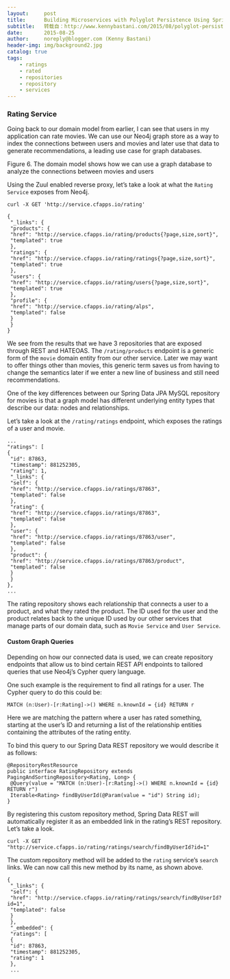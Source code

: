 ```yaml
---
layout:     post
title:      Building Microservices with Polyglot Persistence Using Spring Cloud and Docker
subtitle:   转载自：http://www.kennybastani.com/2015/08/polyglot-persistence-spring-cloud-docker.html
date:       2015-08-25
author:     noreply@blogger.com (Kenny Bastani)
header-img: img/background2.jpg
catalog: true
tags:
    - ratings
    - rated
    - repositories
    - repository
    - services
---
```


### Rating Service

Going back to our domain model from earlier, I can see that users in my application can rate movies. We can use our Neo4j graph store as a way to index the connections between users and movies and later use that data to generate recommendations, a leading use case for graph databases.

Figure 6. The domain model shows how we can use a graph database to analyze the connections between movies and users

Using the Zuul enabled reverse proxy, let’s take a look at what the `Rating Service` exposes from Neo4j.

```
curl -X GET 'http://service.cfapps.io/rating'
```

```
{
 "_links": {
 "products": {
 "href": "http://service.cfapps.io/rating/products{?page,size,sort}",
 "templated": true
 },
 "ratings": {
 "href": "http://service.cfapps.io/rating/ratings{?page,size,sort}",
 "templated": true
 },
 "users": {
 "href": "http://service.cfapps.io/rating/users{?page,size,sort}",
 "templated": true
 },
 "profile": {
 "href": "http://service.cfapps.io/rating/alps",
 "templated": false
 }
 }
}
```

We see from the results that we have 3 repositories that are exposed through REST and HATEOAS. The `/rating/products` endpoint is a generic form of the `movie` domain entity from our other service. Later we may want to offer things other than movies, this generic term saves us from having to change the semantics later if we enter a new line of business and still need recommendations.

One of the key differences between our Spring Data JPA MySQL repository for movies is that a graph model has different underlying entity types that describe our data: nodes and relationships.

Let’s take a look at the `/rating/ratings` endpoint, which exposes the ratings of a user and movie.

```
...
"ratings": [
{
 "id": 87863,
 "timestamp": 881252305,
 "rating": 1,
 "_links": {
 "self": {
 "href": "http://service.cfapps.io/ratings/87863",
 "templated": false
 },
 "rating": {
 "href": "http://service.cfapps.io/ratings/87863",
 "templated": false
 },
 "user": {
 "href": "http://service.cfapps.io/ratings/87863/user",
 "templated": false
 },
 "product": {
 "href": "http://service.cfapps.io/ratings/87863/product",
 "templated": false
 }
 }
},
...
```

The rating repository shows each relationship that connects a user to a product, and what they rated the product. The ID used for the user and the product relates back to the unique ID used by our other services that manage parts of our domain data, such as `Movie Service` and `User Service`.

#### Custom Graph Queries

Depending on how our connected data is used, we can create repository endpoints that allow us to bind certain REST API endpoints to tailored queries that use Neo4j’s Cypher query language.

One such example is the requirement to find all ratings for a user. The Cypher query to do this could be:

```
MATCH (n:User)-[r:Rating]->() WHERE n.knownId = {id} RETURN r
```

Here we are matching the pattern where a user has rated something, starting at the user’s ID and returning a list of the relationship entities containing the attributes of the rating entity.

To bind this query to our Spring Data REST repository we would describe it as follows:

```
@RepositoryRestResource
public interface RatingRepository extends PagingAndSortingRepository<Rating, Long> {
 @Query(value = "MATCH (n:User)-[r:Rating]->() WHERE n.knownId = {id} RETURN r")
 Iterable<Rating> findByUserId(@Param(value = "id") String id);
}
```

By registering this custom repository method, Spring Data REST will automatically register it as an embedded link in the rating’s REST repository. Let’s take a look.

```
curl -X GET "http://service.cfapps.io/rating/ratings/search/findByUserId?id=1"
```

The custom repository method will be added to the `rating` service’s `search` links. We can now call this new method by its name, as shown above.

```
{
 "_links": {
 "self": {
 "href": "http://service.cfapps.io/rating/ratings/search/findByUserId?id=1",
 "templated": false
 }
 },
 "_embedded": {
 "ratings": [
 {
 "id": 87863,
 "timestamp": 881252305,
 "rating": 1
 },
 ...
```
